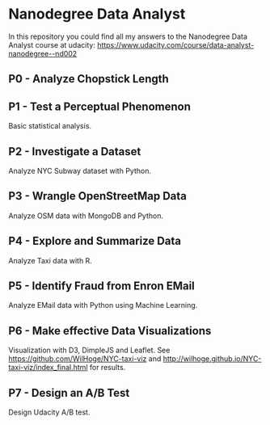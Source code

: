 # Nanodegree Data Analyst

In this repository you could find all my answers to the Nanodegree Data Analyst course at udacity: https://www.udacity.com/course/data-analyst-nanodegree--nd002

## P0 - Analyze Chopstick Length

## P1 - Test a Perceptual Phenomenon

Basic statistical analysis.

## P2 - Investigate a Dataset

Analyze NYC Subway dataset with Python.

## P3 - Wrangle OpenStreetMap Data

Analyze OSM data with MongoDB and Python.

## P4 - Explore and Summarize Data

Analyze Taxi data with R.

## P5 - Identify Fraud from Enron EMail

Analyze EMail data with Python using Machine Learning.

## P6 - Make effective Data Visualizations

Visualization with D3, DimpleJS and Leaflet.
See https://github.com/WilHoge/NYC-taxi-viz and http://wilhoge.github.io/NYC-taxi-viz/index_final.html for results.

## P7 - Design an A/B Test

Design Udacity A/B test.